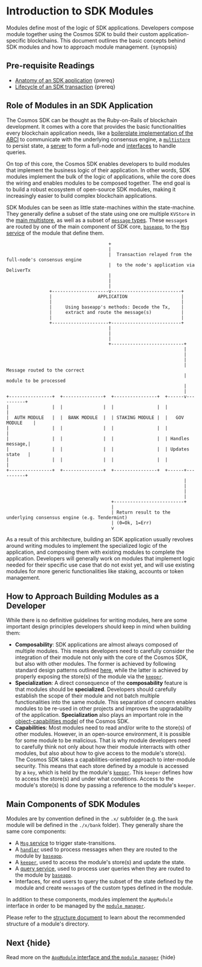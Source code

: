 <!--
order: 1 
-->

# Introduction to SDK Modules

Modules define most of the logic of SDK applications. Developers compose module together using the Cosmos SDK to build their custom application-specific blockchains. This document outlines the basic concepts behind SDK modules and how to approach module management. {synopsis}

## Pre-requisite Readings

- [Anatomy of an SDK application](../basics/app-anatomy.md) {prereq}
- [Lifecycle of an SDK transaction](../basics/tx-lifecycle.md) {prereq}

## Role of Modules in an SDK Application

The Cosmos SDK can be thought as the Ruby-on-Rails of blockchain development. It comes with a core that provides the basic functionalities every blockchain application needs, like a [boilerplate implementation of the ABCI](../core/baseapp.md) to communicate with the underlying consensus engine, a [`multistore`](../core/store.md#multistore) to persist state, a [server](../core/node.md) to form a full-node and [interfaces](../interfaces/interfaces-intro.md) to handle queries.  

On top of this core, the Cosmos SDK enables developers to build modules that implement the business logic of their application. In other words, SDK modules implement the bulk of the logic of applications, while the core does the wiring and enables modules to be composed together. The end goal is to build a robust ecosystem of open-source SDK modules, making it increasingly easier to build complex blockchain applications. 

SDK Modules can be seen as little state-machines within the state-machine. They generally define a subset of the state using one ore multiple `KVStore` in the [main multistore](../core/store.md), as well as a subset of [`message` types](./messages-and-queries.md#messages). These `message`s are routed by one of the main component of SDK core, [`baseapp`](../core/baseapp.md), to the [`Msg` service](./msg-services.md) of the module that define them. 

```
                                      +
                                      |
                                      |  Transaction relayed from the full-node's consensus engine 
                                      |  to the node's application via DeliverTx
                                      |  
                                      |
                                      |
                +---------------------v--------------------------+
                |                 APPLICATION                    |
                |                                                |
                |     Using baseapp's methods: Decode the Tx,    |
                |     extract and route the message(s)           |
                |                                                |
                +---------------------+--------------------------+
                                      |
                                      |
                                      |
                                      +---------------------------+
                                                                  |
                                                                  |
                                                                  |
                                                                  |  Message routed to the correct
                                                                  |  module to be processed
                                                                  |
                                                                  |
+----------------+  +---------------+  +----------------+  +------v----------+
|                |  |               |  |                |  |                 |
|  AUTH MODULE   |  |  BANK MODULE  |  | STAKING MODULE |  |   GOV MODULE    |
|                |  |               |  |                |  |                 |
|                |  |               |  |                |  | Handles message,|
|                |  |               |  |                |  | Updates state   |
|                |  |               |  |                |  |                 |
+----------------+  +---------------+  +----------------+  +------+----------+
                                                                  |
                                                                  |
                                                                  |
                                                                  |
                                       +--------------------------+
                                       |
                                       | Return result to the underlying consensus engine (e.g. Tendermint)
                                       | (0=Ok, 1=Err)
                                       v
```

As a result of this architecture, building an SDK application usually revolves around writing modules to implement the specialized  logic of the application, and composing them with existing modules to complete the application. Developers will generally work on modules that implement logic needed for their specific use case that do not exist yet, and will use existing modules for more generic functionalities like staking, accounts or token management. 

## How to Approach Building Modules as a Developer

While there is no definitive guidelines for writing modules, here are some important design principles developers should keep in mind when building them:

- **Composability**: SDK applications are almost always composed of multiple modules. This means developers need to carefully consider the integration of their module not only with the core of the Cosmos SDK, but also with other modules. The former is achieved by following standard design patterns outlined [here](#main-components-of-sdk-modules), while the latter is achieved by properly exposing the store(s) of the module via the [`keeper`](./keeper.md). 
- **Specialization**: A direct consequence of the **composability** feature is that modules should be **specialized**. Developers should carefully establish the scope of their module and not batch multiple functionalities into the same module. This separation of concern enables modules to be re-used in other projects and improves the upgradability of the application. **Specialization** also plays an important role in the [object-capabilities model](../core/ocap.md) of the Cosmos SDK. 
- **Capabilities**: Most modules need to read and/or write to the store(s) of other modules. However, in an open-source environment, it is possible for some module to be malicious. That is why module developers need to carefully think not only about how their module interracts with other modules, but also about how to give access to the module's store(s). The Cosmos SDK takes a capabilities-oriented approach to inter-module security. This means that each store defined by a module is accessed by a `key`, which is held by the module's [`keeper`](./keeper.md). This `keeper` defines how to access the store(s) and under what conditions. Access to the module's store(s) is done by passing a reference to the module's `keeper`. 

## Main Components of SDK Modules

Modules are by convention defined in the `.x/` subfolder (e.g. the `bank` module will be defined in the `./x/bank` folder). They generally share the same core components:

- A [`Msg` service](./messages-and-queries.md#messages) to trigger state-transitions. 
- A [`handler`](./msg-services.md#handler-type) used to process messages when they are routed to the module by [`baseapp`](../core/baseapp.md#message-routing). 
- A  [`keeper`](./keeper.md), used to access the module's store(s) and update the state. 
- A [query service](./query-services.md), used to process user queries when they are routed to the module by [`baseapp`](../core/baseapp.md#query-routing).
- Interfaces, for end users to query the subset of the state defined by the module and create `message`s of the custom types defined in the module.

In addition to these components, modules implement the `AppModule` interface in order to be managed by the [`module manager`](./module-manager.md). 

Please refer to the [structure document](./structure.md) to learn about the recommended structure of a module's directory. 

## Next {hide}

Read more on the [`AppModule` interface and the `module manager`](./module-manager.md) {hide}
